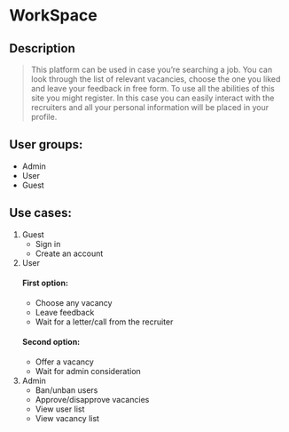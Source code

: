 # WorkSpace
## Description
> This platform can be used in case you’re searching a job. You can look through the list of relevant vacancies, choose the one you liked and leave your feedback in free form. To use all the abilities of this site you might register. In this case you can easily interact with the recruiters and all your personal information will be placed in your profile.
## User groups:
* Admin
* User
* Guest
## Use cases:
1. Guest
    * Sign in
    * Create an account
3. User
   #### First option:
    * Choose any vacancy
    * Leave feedback
    * Wait for a letter/call from the recruiter
   #### Second option:
    * Offer a vacancy
    * Wait for admin consideration
5. Admin
    * Ban/unban users
    * Approve/disapprove vacancies
    * View user list
    * View vacancy list